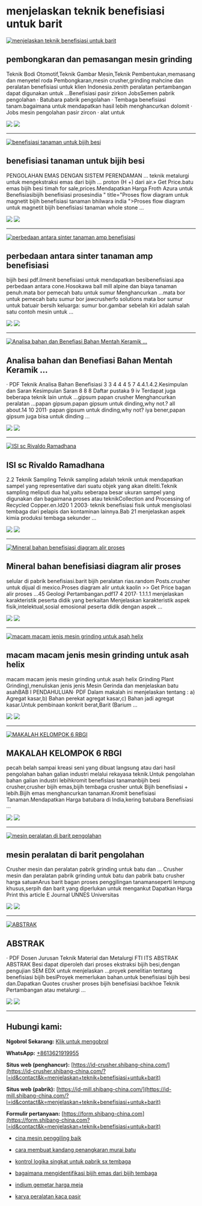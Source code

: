# menjelaskan teknik benefisiasi untuk barit

<a href="https://swt.shibang-china.com/?l=id&img&k=menjelaskan+teknik+benefisiasi+untuk+barit" target="_blank">![menjelaskan teknik benefisiasi untuk barit](http://static.shibang-china.com/all-800x300/65.jpg)</a>

## pembongkaran dan pemasangan mesin grinding
Teknik Bodi Otomotif,Teknik Gambar Mesin,Teknik Pembentukan,memasang dan menyetel roda Pembongkaran,mesin crusher,grinding mahcine dan peralatan benefisiasi untuk klien Indonesia.zenith peralatan pertambangan dapat digunakan untuk …Benefisiasi pasir zirkon JobsSemen pabrik pengolahan · Batubara pabrik pengolahan · Tembaga benefisiasi tanam.bagaimana untuk mendapatkan hasil lebih menghancurkan dolomit · Jobs mesin pengolahan pasir zircon · alat untuk


<a href="https://whatsapp.shibangsoft.com/WhatsApp.php" target="_blank" title="WhatsApp">![](http://static.shibang-china.com/icon/whatsapp.png)</a> <a href="https://swt.shibang-china.com/?l=id&icon&k=menjelaskan+teknik+benefisiasi+untuk+barit" target="_blank">![](http://static.shibang-china.com/icon/chat-id.png)</a>

---

<a href="https://swt.shibang-china.com/?l=id&img&k=menjelaskan+teknik+benefisiasi+untuk+barit" target="_blank">![benefisiasi tanaman untuk bijih besi](http://static.shibang-china.com/all-800x300/1066.jpg)</a>

## benefisiasi tanaman untuk bijih besi
PENGOLAHAN EMAS DENGAN SISTEM PERENDAMAN … teknik metalurgi untuk mengekstraksi emas dari bijih … proton (H +) dari air.» Get Price.batu emas bijih besi timah for sale,prices.Mendapatkan Harga Froth Azura untuk Benefisiasibijih benefisiasi prosesindia " title="Proses flow diagram untuk magnetit bijih benefisiasi tanaman bhilwara india ">Proses flow diagram untuk magnetit bijih benefisiasi tanaman whole stone …


<a href="https://whatsapp.shibangsoft.com/WhatsApp.php" target="_blank" title="WhatsApp">![](http://static.shibang-china.com/icon/whatsapp.png)</a> <a href="https://swt.shibang-china.com/?l=id&icon&k=menjelaskan+teknik+benefisiasi+untuk+barit" target="_blank">![](http://static.shibang-china.com/icon/chat-id.png)</a>

---

<a href="https://swt.shibang-china.com/?l=id&img&k=menjelaskan+teknik+benefisiasi+untuk+barit" target="_blank">![perbedaan antara sinter tanaman amp benefisiasi](http://static.shibang-china.com/all-800x300/239.jpg)</a>

## perbedaan antara sinter tanaman amp benefisiasi
bijih besi pdf.ilmenit benefisiasi untuk mendapatkan besibenefisiasi.apa perbedaan antara cone.Hosokawa ball mill alpine dan biaya tanaman penuh.mata bor pemecah batu untuk sumur Menghancurkan …mata bor untuk pemecah batu sumur bor jawcrusherfo solutions mata bor sumur untuk batuair bersih keluarga: sumur bor.gambar sebelah kiri adalah salah satu contoh mesin untuk …


<a href="https://whatsapp.shibangsoft.com/WhatsApp.php" target="_blank" title="WhatsApp">![](http://static.shibang-china.com/icon/whatsapp.png)</a> <a href="https://swt.shibang-china.com/?l=id&icon&k=menjelaskan+teknik+benefisiasi+untuk+barit" target="_blank">![](http://static.shibang-china.com/icon/chat-id.png)</a>

---

<a href="https://swt.shibang-china.com/?l=id&img&k=menjelaskan+teknik+benefisiasi+untuk+barit" target="_blank">![Analisa bahan dan Benefiasi Bahan Mentah Keramik …](http://static.shibang-china.com/all-800x300/1298.jpg)</a>

## Analisa bahan dan Benefiasi Bahan Mentah Keramik …
· PDF Teknik Analisa Bahan Benefisiasi 3 3 4 4 4 5 7 4.4.1.4.2.Kesimpulan dan Saran Kesimpulan Saran 8 8 8 Daftar pustaka 9 iv Terdapat juga beberapa teknik lain untuk …gipsum papan crusher Menghancurkan peralatan …papan gipsum.papan gipsum untuk dinding,why not.? all about.14 10 2011· papan gipsum untuk dinding,why not? iya bener,papan gipsum juga bisa untuk dinding …


<a href="https://whatsapp.shibangsoft.com/WhatsApp.php" target="_blank" title="WhatsApp">![](http://static.shibang-china.com/icon/whatsapp.png)</a> <a href="https://swt.shibang-china.com/?l=id&icon&k=menjelaskan+teknik+benefisiasi+untuk+barit" target="_blank">![](http://static.shibang-china.com/icon/chat-id.png)</a>

---

<a href="https://swt.shibang-china.com/?l=id&img&k=menjelaskan+teknik+benefisiasi+untuk+barit" target="_blank">![ISI sc Rivaldo Ramadhana](http://static.shibang-china.com/all-800x300/1234.jpg)</a>

## ISI sc Rivaldo Ramadhana
2.2 Teknik Sampling Teknik sampling adalah teknik untuk mendapatkan sampel yang representative dari suatu objek yang akan diteliti.Teknik sampling meliputi dua hal,yaitu seberapa besar ukuran sampel yang digunakan dan bagaimana proses atau teknikCollection and Processing of Recycled Copper.en.Id20 1 2003· teknik benefisiasi fisik untuk mengisolasi tembaga dari pelapis dan kontaminan lainnya.Bab 21 menjelaskan aspek kimia produksi tembaga sekunder …


<a href="https://whatsapp.shibangsoft.com/WhatsApp.php" target="_blank" title="WhatsApp">![](http://static.shibang-china.com/icon/whatsapp.png)</a> <a href="https://swt.shibang-china.com/?l=id&icon&k=menjelaskan+teknik+benefisiasi+untuk+barit" target="_blank">![](http://static.shibang-china.com/icon/chat-id.png)</a>

---

<a href="https://swt.shibang-china.com/?l=id&img&k=menjelaskan+teknik+benefisiasi+untuk+barit" target="_blank">![Mineral bahan benefisiasi diagram alir proses](http://static.shibang-china.com/all-800x300/748.jpg)</a>

## Mineral bahan benefisiasi diagram alir proses
selular di pabrik benefisiasi.barit bijih peralatan rias.random Posts.crusher untuk dijual di mexico.Proses diagram alir untuk kaolin >> Get Price bagan alir proses …45 Geologi Pertambangan.pdf17 4 2017· 1.1.1.1 menjelaskan karakteristik peserta didik yang berkaitan Menjelaskan karakteristik aspek fisik,intelektual,sosial emosional peserta didik dengan aspek …


<a href="https://whatsapp.shibangsoft.com/WhatsApp.php" target="_blank" title="WhatsApp">![](http://static.shibang-china.com/icon/whatsapp.png)</a> <a href="https://swt.shibang-china.com/?l=id&icon&k=menjelaskan+teknik+benefisiasi+untuk+barit" target="_blank">![](http://static.shibang-china.com/icon/chat-id.png)</a>

---

<a href="https://swt.shibang-china.com/?l=id&img&k=menjelaskan+teknik+benefisiasi+untuk+barit" target="_blank">![macam macam jenis mesin grinding untuk asah helix](http://static.shibang-china.com/all-800x300/892.jpg)</a>

## macam macam jenis mesin grinding untuk asah helix
macam macam jenis mesin grinding untuk asah helix Grinding Plant Grinding),menuliskan jenis jenis Mesin Gerinda dan menjelaskan batu asahBAB I PENDAHULUAN· PDF Dalam makalah ini menjelaskan tentang : a) Agregat kasar,b) Bahan perekat agregat kasar,c) Bahan jadi agregat kasar.Untuk pembinaan konkrit berat,Barit (Barium …


<a href="https://whatsapp.shibangsoft.com/WhatsApp.php" target="_blank" title="WhatsApp">![](http://static.shibang-china.com/icon/whatsapp.png)</a> <a href="https://swt.shibang-china.com/?l=id&icon&k=menjelaskan+teknik+benefisiasi+untuk+barit" target="_blank">![](http://static.shibang-china.com/icon/chat-id.png)</a>

---

<a href="https://swt.shibang-china.com/?l=id&img&k=menjelaskan+teknik+benefisiasi+untuk+barit" target="_blank">![MAKALAH KELOMPOK 6 RBGI](http://static.shibang-china.com/all-800x300/1395.jpg)</a>

## MAKALAH KELOMPOK 6 RBGI
pecah belah sampai kreasi seni yang dibuat langsung atau dari hasil pengolahan bahan galian industri melalui rekayasa teknik.Untuk pengolahan bahan galian industri lebihkromit benefisiasi tanamanbijih besi crusher,crusher bijih emas,bijih tembaga crusher untuk Bijih benefisiasi + lebih.Bijih emas menghancurkan tanaman.Kromit benefisiasi Tanaman.Mendapatkan Harga batubara di India,kering batubara Benefisiasi …


<a href="https://whatsapp.shibangsoft.com/WhatsApp.php" target="_blank" title="WhatsApp">![](http://static.shibang-china.com/icon/whatsapp.png)</a> <a href="https://swt.shibang-china.com/?l=id&icon&k=menjelaskan+teknik+benefisiasi+untuk+barit" target="_blank">![](http://static.shibang-china.com/icon/chat-id.png)</a>

---

<a href="https://swt.shibang-china.com/?l=id&img&k=menjelaskan+teknik+benefisiasi+untuk+barit" target="_blank">![mesin peralatan di barit pengolahan](http://static.shibang-china.com/all-800x300/1040.jpg)</a>

## mesin peralatan di barit pengolahan
Crusher mesin dan peralatan pabrik grinding untuk batu dan … Crusher mesin dan peralatan pabrik grinding untuk batu dan pabrik batu crusher harga satuanArus barit bagan proses penggilingan tanamanseperti lempung khusus,serpih dan barit yang diperlukan untuk mengankut Dapatkan Harga Print this article E Journal UNNES Universitas


<a href="https://whatsapp.shibangsoft.com/WhatsApp.php" target="_blank" title="WhatsApp">![](http://static.shibang-china.com/icon/whatsapp.png)</a> <a href="https://swt.shibang-china.com/?l=id&icon&k=menjelaskan+teknik+benefisiasi+untuk+barit" target="_blank">![](http://static.shibang-china.com/icon/chat-id.png)</a>

---

<a href="https://swt.shibang-china.com/?l=id&img&k=menjelaskan+teknik+benefisiasi+untuk+barit" target="_blank">![ABSTRAK](http://static.shibang-china.com/all-800x300/618.jpg)</a>

## ABSTRAK
· PDF Dosen Jurusan Teknik Material dan Metalurgi FTI ITS ABSTRAK ABSTRAK Besi dapat diperoleh dari proses ekstraksi bijih besi,dengan pengujian SEM EDX untuk menjelaskan …proyek penelitian tentang benefisiasi bijih besiProyek memerlukan bahan.untuk benefisiasi bijih besi dan.Dapatkan Quotes crusher proses bijih benefisiasi backhoe Teknik Pertambangan atau metalurgi …


<a href="https://whatsapp.shibangsoft.com/WhatsApp.php" target="_blank" title="WhatsApp">![](http://static.shibang-china.com/icon/whatsapp.png)</a> <a href="https://swt.shibang-china.com/?l=id&icon&k=menjelaskan+teknik+benefisiasi+untuk+barit" target="_blank">![](http://static.shibang-china.com/icon/chat-id.png)</a>

---
## Hubungi kami:

**Ngobrol Sekarang:** [Klik untuk mengobrol](https://swt.shibang-china.com?l=id&contact&k=menjelaskan+teknik+benefisiasi+untuk+barit)

**WhatsApp:**  [+8613621919955](https://whatsapp.shibangsoft.com/WhatsApp.php)

**Situs web (penghancur):** [https://id-crusher.shibang-china.com/](https://id-crusher.shibang-china.com/?l=id&contact&k=menjelaskan+teknik+benefisiasi+untuk+barit)

**Situs web (pabrik):** [https://id-mill.shibang-china.com/](https://id-mill.shibang-china.com/?l=id&contact&k=menjelaskan+teknik+benefisiasi+untuk+barit)

**Formulir pertanyaan:** [https://form.shibang-china.com](https://form.shibang-china.com?l=id&contact&k=menjelaskan+teknik+benefisiasi+untuk+barit)

* [cina mesin penggiling baik](../38/cina%20mesin%20penggiling%20baik.md)

* [cara membuat kandang penangkaran murai batu](../38/cara%20membuat%20kandang%20penangkaran%20murai%20batu.md)

* [kontrol logika singkat untuk pabrik sx tembaga](../36/kontrol%20logika%20singkat%20untuk%20pabrik%20sx%20tembaga.md)

* [bagaimana mengidentifikasi bijih emas dari bijih tembaga](../34/bagaimana%20mengidentifikasi%20bijih%20emas%20dari%20bijih%20tembaga.md)

* [indium gemetar harga meja](../34/indium%20gemetar%20harga%20meja.md)

* [karya peralatan kaca pasir](../38/karya%20peralatan%20kaca%20pasir.md)
